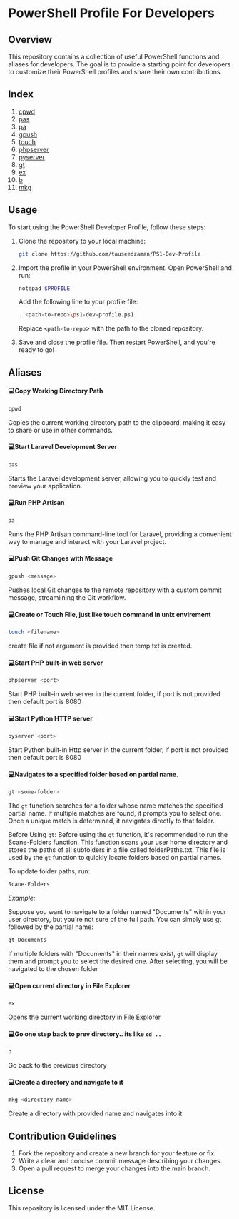 # PowerShell Profile For Developers

## Overview

This repository contains a collection of useful PowerShell functions and aliases for developers. The goal is to provide a starting point for developers to customize their PowerShell profiles and share their own contributions.

## Index

1. [cpwd](#cpwd)
2. [pas](#pas)
3. [pa](#pa)
4. [gpush](#gpush)
5. [touch](#touch)
6. [phpserver](#phpserver)
7. [pyserver](#pyserver)
8. [gt](#gt)
9. [ex](#ex)
10. [b](#b)
11. [mkg](#mkg)

## Usage
To start using the PowerShell Developer Profile, follow these steps:

1. Clone the repository to your local machine:

   ```sh
   git clone https://github.com/tauseedzaman/PS1-Dev-Profile
   ```
2. Import the profile in your PowerShell environment. Open PowerShell and run:
   ```sh
   notepad $PROFILE
   ```
   Add the following line to your profile file:
   ```sh
   . <path-to-repo>\ps1-dev-profile.ps1
   ```

   Replace `<path-to-repo`> with the path to the cloned repository.

3. Save and close the profile file. Then restart PowerShell, and you're ready to go!



## Aliases

#### 💻<a name="cpwd">Copy Working Directory Path</a>

```sh
cpwd
```
Copies the current working directory path to the clipboard, making it easy to share or use in other commands.

#### 💻<a name="pas"></a>Start Laravel Development Server</a>

```sh
pas
```
Starts the Laravel development server, allowing you to quickly test and preview your application.

#### 💻<a name="pa"></a>Run PHP Artisan</a>

```sh
pa
```

Runs the PHP Artisan command-line tool for Laravel, providing a convenient way to manage and interact with your Laravel project.

#### 💻<a name="gpush"></a>Push Git Changes with Message

```sh
gpush <message>
```
Pushes local Git changes to the remote repository with a custom commit message, streamlining the Git workflow.

#### 💻<a name="touch"></a>Create or Touch File, just like touch command in unix envirement

```sh
touch <filename>
```
create file if not argument is provided then temp.txt is created.

#### 💻<a name="phpserver"></a>Start PHP built-in web server

```sh
phpserver <port>
```
Start PHP built-in web server in the current folder, if port is not provided then default port is 8080

#### 💻<a name="pyserver"></a>Start Python HTTP server

```sh
pyserver <port>
```
Start Python built-in Http server in the current folder, if port is not provided then default port is 8080

#### 💻<a name="gt"></a>Navigates to a specified folder based on partial name.

```sh
gt <some-folder>
```
The `gt` function searches for a folder whose name matches the specified partial name. If multiple matches are found, it prompts you to select one. Once a unique match is determined, it navigates directly to that folder.

Before Using `gt`:
Before using the `gt` function, it's recommended to run the Scane-Folders function. This function scans your user home directory and stores the paths of all subfolders in a file called folderPaths.txt. This file is used by the `gt` function to quickly locate folders based on partial names.

To update folder paths, run:

```sh
Scane-Folders
```

*Example:*

Suppose you want to navigate to a folder named "Documents" within your user directory, but you're not sure of the full path. You can simply use gt followed by the partial name:

```sh
gt Documents
```
If multiple folders with "Documents" in their names exist, `gt` will display them and prompt you to select the desired one. After selecting, you will be navigated to the chosen folder

#### 💻<a name="ex"></a>Open current directory in File Explorer

```sh
ex
```
Opens the current working directory in File Explorer

#### 💻<a name="b"></a>Go one step back to prev directory.. its like `cd ..`

```sh
b
```
Go back to the previous directory

#### 💻<a name="mkg"></a>Create a directory and navigate to it

```sh
mkg <directory-name>
```
Create a directory with provided name and navigates into it


## Contribution Guidelines

1. Fork the repository and create a new branch for your feature or fix.
2. Write a clear and concise commit message describing your changes.
3. Open a pull request to merge your changes into the main branch.

## License

This repository is licensed under the MIT License.
